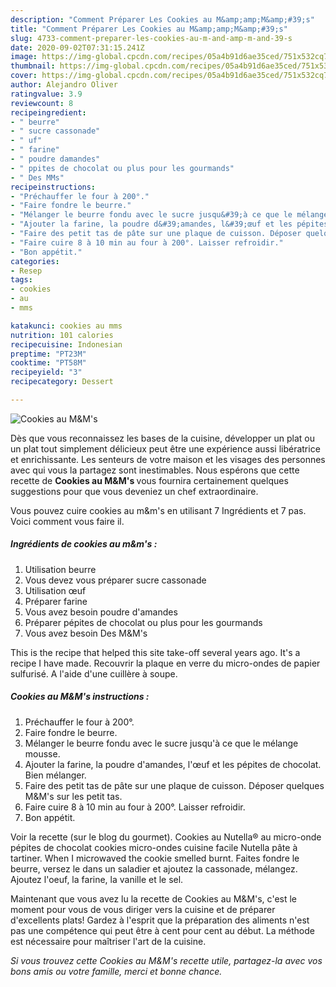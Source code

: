 ```yaml
---
description: "Comment Préparer Les Cookies au M&amp;amp;M&amp;#39;s"
title: "Comment Préparer Les Cookies au M&amp;amp;M&amp;#39;s"
slug: 4733-comment-preparer-les-cookies-au-m-and-amp-m-and-39-s
date: 2020-09-02T07:31:15.241Z
image: https://img-global.cpcdn.com/recipes/05a4b91d6ae35ced/751x532cq70/cookies-au-mms-photo-principale-de-la-recette.jpg
thumbnail: https://img-global.cpcdn.com/recipes/05a4b91d6ae35ced/751x532cq70/cookies-au-mms-photo-principale-de-la-recette.jpg
cover: https://img-global.cpcdn.com/recipes/05a4b91d6ae35ced/751x532cq70/cookies-au-mms-photo-principale-de-la-recette.jpg
author: Alejandro Oliver
ratingvalue: 3.9
reviewcount: 8
recipeingredient:
- " beurre"
- " sucre cassonade"
- " uf"
- " farine"
- " poudre damandes"
- " ppites de chocolat ou plus pour les gourmands"
- " Des MMs"
recipeinstructions:
- "Préchauffer le four à 200°."
- "Faire fondre le beurre."
- "Mélanger le beurre fondu avec le sucre jusqu&#39;à ce que le mélange mousse."
- "Ajouter la farine, la poudre d&#39;amandes, l&#39;œuf et les pépites de chocolat. Bien mélanger."
- "Faire des petit tas de pâte sur une plaque de cuisson. Déposer quelques M&amp;M&#39;s sur les petit tas."
- "Faire cuire 8 à 10 min au four à 200°. Laisser refroidir."
- "Bon appétit."
categories:
- Resep
tags:
- cookies
- au
- mms

katakunci: cookies au mms 
nutrition: 101 calories
recipecuisine: Indonesian
preptime: "PT23M"
cooktime: "PT58M"
recipeyield: "3"
recipecategory: Dessert

---
```



![Cookies au M&amp;M&#39;s](https://img-global.cpcdn.com/recipes/05a4b91d6ae35ced/751x532cq70/cookies-au-mms-photo-principale-de-la-recette.jpg)

Dès que vous reconnaissez les bases de la cuisine, développer un plat ou un plat tout simplement délicieux peut être une expérience aussi libératrice et enrichissante. Les senteurs de votre maison et les visages des personnes avec qui vous la partagez sont inestimables. Nous espérons que cette recette de <strong> Cookies au M&amp;M&#39;s </strong> vous fournira certainement quelques suggestions pour que vous deveniez un chef extraordinaire.

<!--inarticleads1-->

Vous pouvez cuire cookies au m&amp;m&#39;s en utilisant 7 Ingrédients et 7 pas. Voici comment vous faire il.

##### Ingrédients de cookies au m&amp;m&#39;s :

1. Utilisation  beurre
1. Vous devez vous préparer  sucre cassonade
1. Utilisation  œuf
1. Préparer  farine
1. Vous avez besoin  poudre d&#39;amandes
1. Préparer  pépites de chocolat ou plus pour les gourmands
1. Vous avez besoin  Des M&amp;M&#39;s


This is the recipe that helped this site take-off several years ago. It&#39;s a recipe I have made. Recouvrir la plaque en verre du micro-ondes de papier sulfurisé. A l&#39;aide d&#39;une cuillère à soupe. 

<!--inarticleads2-->

##### Cookies au M&amp;M&#39;s instructions :

1. Préchauffer le four à 200°.
1. Faire fondre le beurre.
1. Mélanger le beurre fondu avec le sucre jusqu&#39;à ce que le mélange mousse.
1. Ajouter la farine, la poudre d&#39;amandes, l&#39;œuf et les pépites de chocolat. Bien mélanger.
1. Faire des petit tas de pâte sur une plaque de cuisson. Déposer quelques M&amp;M&#39;s sur les petit tas.
1. Faire cuire 8 à 10 min au four à 200°. Laisser refroidir.
1. Bon appétit.


Voir la recette (sur le blog du gourmet). Cookies au Nutella® au micro-onde pépites de chocolat cookies micro-ondes cuisine facile Nutella pâte à tartiner. When I microwaved the cookie smelled burnt. Faites fondre le beurre, versez le dans un saladier et ajoutez la cassonade, mélangez. Ajoutez l&#39;oeuf, la farine, la vanille et le sel. 

<!--inarticleads1-->

<p>
Maintenant que vous avez lu la recette de Cookies au M&amp;M&#39;s, c'est le moment pour vous de vous diriger vers la cuisine et de préparer d'excellents plats! Gardez à l'esprit que la préparation des aliments n'est pas une compétence qui peut être à cent pour cent au début. La méthode est nécessaire pour maîtriser l'art de la cuisine.
</p>

<p>
<i>Si vous trouvez cette Cookies au M&amp;M&#39;s recette utile, partagez-la avec vos bons amis ou votre famille, merci et bonne chance.</i>
</p>
